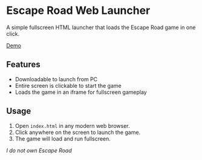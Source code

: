 # Escape Road Web Launcher

A simple fullscreen HTML launcher that loads the Escape Road game in one click.

[Demo](https://hackz00.github.io/EscapeRoad/)

## Features

- Downloadable to launch from PC
- Entire screen is clickable to start the game
- Loads the game in an iframe for fullscreen gameplay

## Usage

1. Open `index.html` in any modern web browser.
2. Click anywhere on the screen to launch the game.
3. The game will load and run fullscreen.

*I do not own Escape Road*

